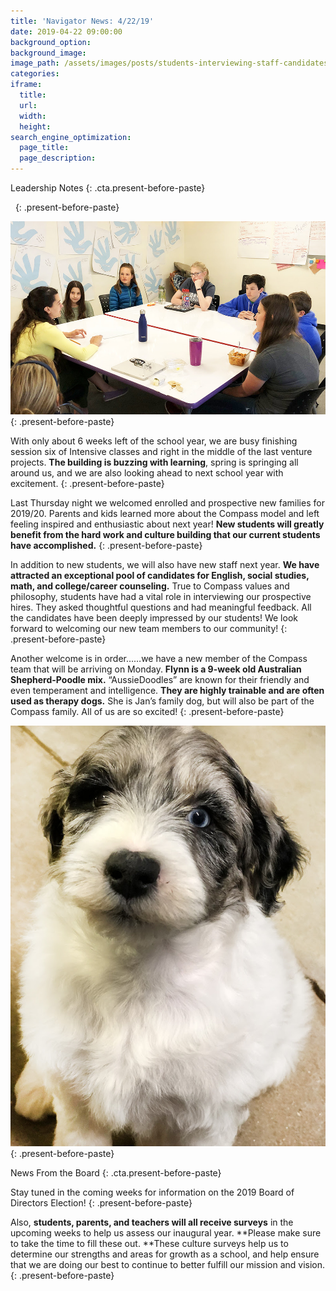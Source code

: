 ```yaml
---
title: 'Navigator News: 4/22/19'
date: 2019-04-22 09:00:00
background_option:
background_image:
image_path: /assets/images/posts/students-interviewing-staff-candidates-16.jpg
categories:
iframe:
  title:
  url:
  width:
  height:
search_engine_optimization:
  page_title:
  page_description:
---
```


Leadership Notes
{: .cta.present-before-paste}

&nbsp;
{: .present-before-paste}

![](/assets/images/unnamed-16.jpg)
{: .present-before-paste}

With only about 6 weeks left of the school year, we are busy finishing session six of Intensive classes and right in the middle of the last venture projects.&nbsp;**The building is buzzing with learning**, spring is springing all around us, and we are also looking ahead to next school year with excitement.
{: .present-before-paste}

Last Thursday night we welcomed enrolled and prospective new families for 2019/20. Parents and kids learned more about the Compass model and left feeling inspired and enthusiastic about next year\!&nbsp;**New students will greatly benefit from the hard work and culture building that our current students have accomplished.**
{: .present-before-paste}

In addition to new students, we will also have new staff next year.&nbsp;**We have attracted an exceptional pool of candidates for English, social studies, math, and college/career counseling.**&nbsp;True to Compass values and philosophy, students have had a vital role in interviewing our prospective hires. They asked thoughtful questions and had meaningful feedback. All the candidates have been deeply impressed by our students\! We look forward to welcoming our new team members to our community\!
{: .present-before-paste}

Another welcome is in order……we have a new member of the Compass team that will be arriving on Monday.&nbsp;**Flynn is a 9-week old Australian Shepherd-Poodle mix.**&nbsp;“AussieDoodles” are known for their friendly and even temperament and intelligence.&nbsp;**They are highly trainable and are often used as therapy dogs.**&nbsp;She is Jan’s family dog, but will also be part of the Compass family. All of us are so excited\!
{: .present-before-paste}

![](/assets/images/unnamed-15.jpg)
{: .present-before-paste}

News From the Board
{: .cta.present-before-paste}

Stay tuned in the coming weeks for information on the 2019 Board of Directors Election\!
{: .present-before-paste}

Also,&nbsp;**students, parents, and teachers will all receive surveys**&nbsp;in the upcoming weeks to help us assess our inaugural year.&nbsp;**Please make sure to take the time to fill these out.&nbsp;**These culture surveys help us to determine our strengths and areas for growth as a school, and help ensure that we are doing our best to continue to better fulfill our mission and vision.
{: .present-before-paste}